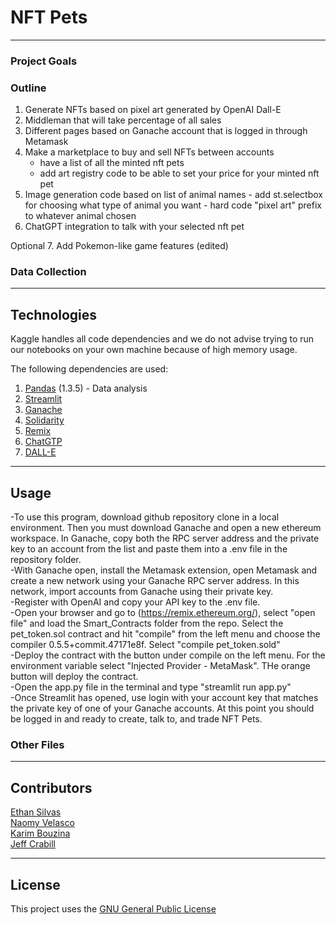 # NFT Pets

---

### Project Goals 


### Outline
1. Generate NFTs based on pixel art generated by OpenAI Dall-E
2. Middleman that will take percentage of all sales
3. Different pages based on Ganache account that is logged in through Metamask
4. Make a marketplace to buy and sell NFTs between accounts
	- have a list of all the minted nft pets
	- add art registry code to be able to set your price for your minted nft pet
5. Image generation code based on list of animal names
        - add st.selectbox for choosing what type of animal you want
        - hard code "pixel art" prefix to whatever animal chosen
6. ChatGPT integration to talk with your selected nft pet

Optional
7. Add Pokemon-like game features (edited) 

### Data Collection 


---

## Technologies

Kaggle handles all code dependencies and we do not advise trying to run our notebooks on your own machine because of high memory usage. 

The following dependencies are used: 
1. [Pandas](https://github.com/pandas-dev/pandas) (1.3.5) - Data analysis
2. [Streamlit](https://streamlit.io/)
3. [Ganache](https://trufflesuite.com/ganache/)
4. [Solidarity](https://soliditylang.org/)
5. [Remix](https://remix-project.org/)
6. [ChatGTP](https://openai.com/blog/chatgpt)
7. [DALL-E](https://labs.openai.com/)
---

## Usage
-To use this program, download github repository clone in a local environment.  Then you must download Ganache and open a new ethereum workspace.  In Ganache, copy both the RPC server address and the private key to an account from the list and paste them into a .env file in the repository folder.  <br>
-With Ganache open, install the Metamask extension, open Metamask and create a new network using your Ganache RPC server address.  In this network, import accounts from Ganache using their private key. <br>
-Register with OpenAI and copy your API key to the .env file. <br>
-Open your browser and go to (https://remix.ethereum.org/), select "open file" and load the Smart_Contracts folder from the repo.  Select  the pet_token.sol contract and hit "compile" from the left menu and choose the compiler 0.5.5+commit.47171e8f.  Select "compile pet_token.sold" <br>
-Deploy the contract with the button under compile on the left menu. For the environment variable select "Injected Provider - MetaMask".  THe orange button will deploy the contract. <br>
-Open the app.py file in the terminal and type "streamlit run app.py" <br>
-Once Streamlit has opened, use login with your account key that matches the private key of one of your Ganache accounts.  At this point you should be logged in and ready to create, talk to, and trade NFT Pets. <br>
### Other Files 


---

## Contributors

[Ethan Silvas](https://github.com/ethansilvas) <br>
[Naomy Velasco](https://github.com/naomynaomy) <br>
[Karim Bouzina](https://github.com/karim985) <br>
[Jeff Crabill](https://github.com/jeffreycrabill) <br>

---

## License

This project uses the [GNU General Public License](https://choosealicense.com/licenses/gpl-3.0/)